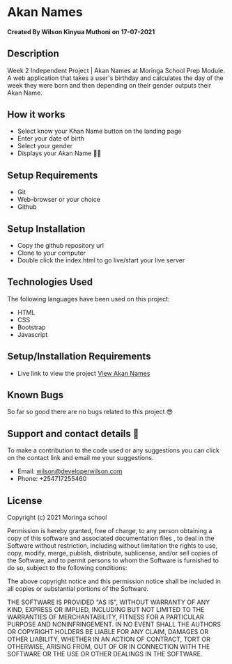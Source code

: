 # Akan Names

#### Created By Wilson Kinyua Muthoni on 17-07-2021
## Description
Week 2 Independent Project | Akan Names at Moringa School Prep Module. A web application that takes a user's birthday and calculates the day of the week they were born and then depending on their gender outputs their Akan Name.
## How it works
* Select know your Khan Name button on the landing page
* Enter your date of birth
* Select your gender
* Displays your Akan Name 🎉🥳
## Setup Requirements
* Git
* Web-browser or your choice
* Github

## Setup Installation
* Copy the github repository url
* Clone to your computer
* Double click the index.html to go live/start your live server
## Technologies Used
 The following languages have been used on this project:
 * HTML
 * CSS
 * Bootstrap
 * Javascript

## Setup/Installation Requirements

* Live link to view the project <a href="https://wilsonkinyua.github.io/khan-names/">View Akan Names</a>


## Known Bugs
 So far so good there are no bugs related to this project 😎
## Support and contact details 🙂
To make a contribution to the code used or any suggestions you can click on the contact link and email me your suggestions.
* Email: wilson@developerwilson.com
* Phone: +254717255460
## License


Copyright (c) 2021 Moringa school

Permission is hereby granted, free of charge, to any person obtaining a copy
of this software and associated documentation files , to deal
in the Software without restriction, including without limitation the rights
to use, copy, modify, merge, publish, distribute, sublicense, and/or sell
copies of the Software, and to permit persons to whom the Software is
furnished to do so, subject to the following conditions:

The above copyright notice and this permission notice shall be included in all
copies or substantial portions of the Software.

THE SOFTWARE IS PROVIDED "AS IS", WITHOUT WARRANTY OF ANY KIND, EXPRESS OR
IMPLIED, INCLUDING BUT NOT LIMITED TO THE WARRANTIES OF MERCHANTABILITY,
FITNESS FOR A PARTICULAR PURPOSE AND NONINFRINGEMENT. IN NO EVENT SHALL THE
AUTHORS OR COPYRIGHT HOLDERS BE LIABLE FOR ANY CLAIM, DAMAGES OR OTHER
LIABILITY, WHETHER IN AN ACTION OF CONTRACT, TORT OR OTHERWISE, ARISING FROM,
OUT OF OR IN CONNECTION WITH THE SOFTWARE OR THE USE OR OTHER DEALINGS IN THE
SOFTWARE.

  